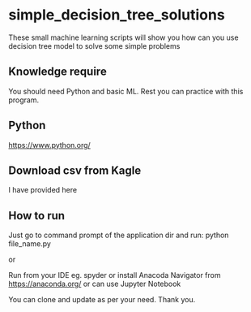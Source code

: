 # simple_decision_tree_solutions
These small machine learning scripts will show you how can you use decision tree model to solve some simple problems

## Knowledge require
You should need Python and basic ML. Rest you can practice with this program.

## Python
https://www.python.org/

## Download csv from Kagle
I have provided here

## How to run
Just go to command prompt of the application dir and run: python file_name.py

or

Run from your IDE eg. spyder or install Anacoda Navigator from https://anaconda.org/ or can use Jupyter Notebook

You can clone and update as per your need. Thank you.
